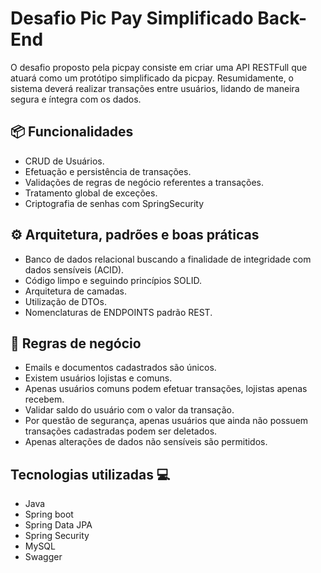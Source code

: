 # Desafio Pic Pay Simplificado Back-End

O desafio proposto pela picpay consiste em criar uma API RESTFull que atuará como um protótipo simplificado da picpay.
Resumidamente, o sistema deverá realizar transações entre usuários, lidando de maneira segura e íntegra com os dados.

## 📦 Funcionalidades

- CRUD de Usuários.
- Efetuação e persistência de transações.
- Validações de regras de negócio referentes a transações.
- Tratamento global de exceções.
- Criptografia de senhas com SpringSecurity

## ⚙️ Arquitetura, padrões e boas práticas 

- Banco de dados relacional buscando a finalidade de integridade com dados sensíveis (ACID).
- Código limpo e seguindo princípios SOLID.
- Arquitetura de camadas. 
- Utilização de DTOs.
- Nomenclaturas de ENDPOINTS padrão REST.

## 📌 Regras de negócio

- Emails e documentos cadastrados são únicos.
- Existem usuários lojistas e comuns.
- Apenas usuários comuns podem efetuar transações, lojistas apenas recebem.
- Validar saldo do usuário com o valor da transação.
- Por questão de segurança, apenas usuários que ainda não possuem transações cadastradas podem ser deletados.
- Apenas alterações de dados não sensíveis são permitidos.

## Tecnologias utilizadas 💻 

- Java
- Spring boot
- Spring Data JPA
- Spring Security
- MySQL
- Swagger








 
